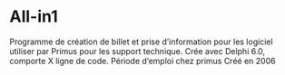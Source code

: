 # All-in1 
Programme de création de billet et prise d’information pour les logiciel utiliser par Primus pour les support technique. Crée avec Delphi 6.0, comporte X ligne de code.  Période d’emploi chez primus
Créé en 2006

